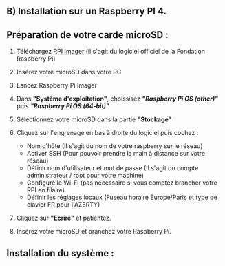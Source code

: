 ## B) Installation sur un Raspberry PI 4.

## Préparation de votre carde microSD :
1. Téléchargez [RPI Imager](https://www.raspberrypi.com/software/) (il s'agit du logiciel officiel de la Fondation Raspberry Pi)
2. Insérez votre microSD dans votre PC
3. Lancez Raspberry Pi Imager
4. Dans **"Système d'exploitation"**, choissisez ***"Raspberry Pi OS (other)"*** puis ***"Raspberry Pi OS (64-bit)"***
5. Sélectionnez votre microSD dans la partie **"Stockage"**
6. Cliquez sur l'engrenage en bas à droite du logiciel puis cochez :
   
   * Nom d'hôte (Il s'agit du nom de votre raspberry sur le réseau)
   * Activer SSH (Pour pouvoir prendre la main à distance sur votre réseau)
   * Définir nom d'utilisateur et mot de passe (Il s'agit du compte administrateur / root pour votre machine)
   * Configuré le Wi-Fi (pas nécessaire si vous comptez brancher votre RPI en filaire)
   * Définir les réglages locaux (Fuseau horaire Europe/Paris et type de clavier FR pour l'AZERTY)
7. Cliquez sur **"Ecrire"** et patientez.
8. Insérez votre microSD et branchez votre Raspberry Pi.

## Installation du système :

